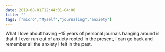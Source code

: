 ```yaml
---
date: 2019-08-01T12:44:01-04:00
title: ""
tags: ["micro","Myself","journaling","anxiety"]
---
```

What I love about having ~15 years of personal journals hanging around is that if I ever run out of anxiety rooted in the present, I can go back and remember all the anxiety I felt in the past.
